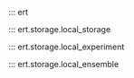 ::: ert

::: ert.storage.local_storage

::: ert.storage.local_experiment

::: ert.storage.local_ensemble

